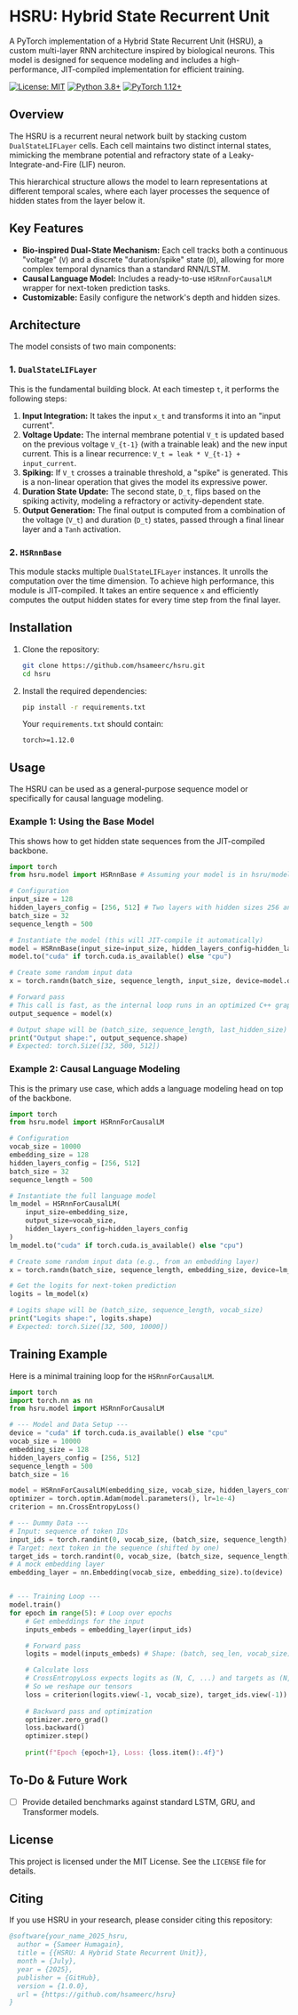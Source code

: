 # HSRU: Hybrid State Recurrent Unit

A PyTorch implementation of a Hybrid State Recurrent Unit (HSRU), a custom multi-layer RNN architecture inspired by biological neurons. This model is designed for sequence modeling and includes a high-performance, JIT-compiled implementation for efficient training.

[![License: MIT](https://img.shields.io/badge/License-MIT-yellow.svg)](https://opensource.org/licenses/MIT)
[![Python 3.8+](https://img.shields.io/badge/python-3.8+-blue.svg)](https://www.python.org/downloads/release/python-380/)
[![PyTorch 1.12+](https://img.shields.io/badge/pytorch-1.12+-ee4c2c.svg)](https://pytorch.org/)

## Overview

The HSRU is a recurrent neural network built by stacking custom `DualStateLIFLayer` cells. Each cell maintains two distinct internal states, mimicking the membrane potential and refractory state of a Leaky-Integrate-and-Fire (LIF) neuron.

This hierarchical structure allows the model to learn representations at different temporal scales, where each layer processes the sequence of hidden states from the layer below it.

## Key Features

-   **Bio-inspired Dual-State Mechanism:** Each cell tracks both a continuous "voltage" (`V`) and a discrete "duration/spike" state (`D`), allowing for more complex temporal dynamics than a standard RNN/LSTM.
-   **Causal Language Model:** Includes a ready-to-use `HSRnnForCausalLM` wrapper for next-token prediction tasks.
-   **Customizable:** Easily configure the network's depth and hidden sizes.

## Architecture

The model consists of two main components:

### 1. `DualStateLIFLayer`

This is the fundamental building block. At each timestep `t`, it performs the following steps:
1.  **Input Integration:** It takes the input `x_t` and transforms it into an "input current".
2.  **Voltage Update:** The internal membrane potential `V_t` is updated based on the previous voltage `V_{t-1}` (with a trainable leak) and the new input current. This is a linear recurrence: `V_t = leak * V_{t-1} + input_current`.
3.  **Spiking:** If `V_t` crosses a trainable threshold, a "spike" is generated. This is a non-linear operation that gives the model its expressive power.
4.  **Duration State Update:** The second state, `D_t`, flips based on the spiking activity, modeling a refractory or activity-dependent state.
5.  **Output Generation:** The final output is computed from a combination of the voltage (`V_t`) and duration (`D_t`) states, passed through a final linear layer and a `Tanh` activation.

### 2. `HSRnnBase`

This module stacks multiple `DualStateLIFLayer` instances. It unrolls the computation over the time dimension. To achieve high performance, this module is JIT-compiled. It takes an entire sequence `x` and efficiently computes the output hidden states for every time step from the final layer.

## Installation

1.  Clone the repository:
    ```bash
    git clone https://github.com/hsameerc/hsru.git
    cd hsru
    ```
2.  Install the required dependencies:
    ```bash
    pip install -r requirements.txt
    ```
    Your `requirements.txt` should contain:
    ```
    torch>=1.12.0
    ```

## Usage

The HSRU can be used as a general-purpose sequence model or specifically for causal language modeling.

### Example 1: Using the Base Model

This shows how to get hidden state sequences from the JIT-compiled backbone.

```python
import torch
from hsru.model import HSRnnBase # Assuming your model is in hsru/model.py

# Configuration
input_size = 128
hidden_layers_config = [256, 512] # Two layers with hidden sizes 256 and 512
batch_size = 32
sequence_length = 500

# Instantiate the model (this will JIT-compile it automatically)
model = HSRnnBase(input_size=input_size, hidden_layers_config=hidden_layers_config)
model.to("cuda" if torch.cuda.is_available() else "cpu")

# Create some random input data
x = torch.randn(batch_size, sequence_length, input_size, device=model.device)

# Forward pass
# This call is fast, as the internal loop runs in an optimized C++ graph.
output_sequence = model(x)

# Output shape will be (batch_size, sequence_length, last_hidden_size)
print("Output shape:", output_sequence.shape)
# Expected: torch.Size([32, 500, 512])
```

### Example 2: Causal Language Modeling

This is the primary use case, which adds a language modeling head on top of the backbone.

```python
import torch
from hsru.model import HSRnnForCausalLM

# Configuration
vocab_size = 10000
embedding_size = 128
hidden_layers_config = [256, 512]
batch_size = 32
sequence_length = 500

# Instantiate the full language model
lm_model = HSRnnForCausalLM(
    input_size=embedding_size,
    output_size=vocab_size,
    hidden_layers_config=hidden_layers_config
)
lm_model.to("cuda" if torch.cuda.is_available() else "cpu")

# Create some random input data (e.g., from an embedding layer)
x = torch.randn(batch_size, sequence_length, embedding_size, device=lm_model.device)

# Get the logits for next-token prediction
logits = lm_model(x)

# Logits shape will be (batch_size, sequence_length, vocab_size)
print("Logits shape:", logits.shape)
# Expected: torch.Size([32, 500, 10000])
```

## Training Example

Here is a minimal training loop for the `HSRnnForCausalLM`.

```python
import torch
import torch.nn as nn
from hsru.model import HSRnnForCausalLM

# --- Model and Data Setup ---
device = "cuda" if torch.cuda.is_available() else "cpu"
vocab_size = 10000
embedding_size = 128
hidden_layers_config = [256, 512]
sequence_length = 500
batch_size = 16

model = HSRnnForCausalLM(embedding_size, vocab_size, hidden_layers_config).to(device)
optimizer = torch.optim.Adam(model.parameters(), lr=1e-4)
criterion = nn.CrossEntropyLoss()

# --- Dummy Data ---
# Input: sequence of token IDs
input_ids = torch.randint(0, vocab_size, (batch_size, sequence_length), device=device)
# Target: next token in the sequence (shifted by one)
target_ids = torch.randint(0, vocab_size, (batch_size, sequence_length), device=device)
# A mock embedding layer
embedding_layer = nn.Embedding(vocab_size, embedding_size).to(device)


# --- Training Loop ---
model.train()
for epoch in range(5): # Loop over epochs
    # Get embeddings for the input
    inputs_embeds = embedding_layer(input_ids)

    # Forward pass
    logits = model(inputs_embeds) # Shape: (batch, seq_len, vocab_size)

    # Calculate loss
    # CrossEntropyLoss expects logits as (N, C, ...) and targets as (N, ...)
    # So we reshape our tensors
    loss = criterion(logits.view(-1, vocab_size), target_ids.view(-1))
    
    # Backward pass and optimization
    optimizer.zero_grad()
    loss.backward()
    optimizer.step()
    
    print(f"Epoch {epoch+1}, Loss: {loss.item():.4f}")
```

## To-Do & Future Work
-   [ ] Provide detailed benchmarks against standard LSTM, GRU, and Transformer models.

## License

This project is licensed under the MIT License. See the `LICENSE` file for details.

## Citing

If you use HSRU in your research, please consider citing this repository:

```bibtex
@software{your_name_2025_hsru,
  author = {Sameer Humagain},
  title = {{HSRU: A Hybrid State Recurrent Unit}},
  month = {July},
  year = {2025},
  publisher = {GitHub},
  version = {1.0.0},
  url = {https://github.com/hsameerc/hsru}
}
```